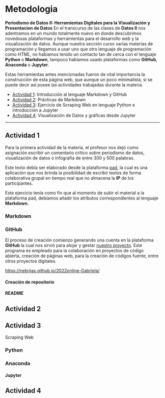 # Metodologia

**Periodismo de Datos II: Herramientas Digitales para la Visualización y Presentacion de Datos**
En el transcurso de las clases de **Datos II** nos adentramos en un mundo totalmente nuevo en donde descubrimos novedosas plataformas y herramientas para el desarrollo web y la visualización de datos. Aunque nuestra sección curso varias materias de programación y llegamos a usar uno que otro lenguaje de programación como *HTML*, no habíamos tenido un contacto tan de cerca con el lenguaje **Python** o **Markdown**, tampoco habíamos usado plataformas como **GitHub**, **Anaconda** o **Jupyter**.

Estas herramientas antes mencionadas fueron de vital importancia la construcción de esta página web, que aunque un poco minimalista, si se puede decir así posee las actividades trabajadas durante la materia.

- [Actividad 1](ad1.md): Introducción al lenguaje Markdown y GitHub
- [Actividad 2](ad2.md): Prácticas de Markdown
- [Actividad 3](ad3.md): Ejercicio de Scraping Web en lenguaje Python e introducción a Jupyter
- [Actividad 4](ad4.md): Visualización de Datos y gráficas desde Jupyter

***

## Actividad 1

Para la primera actividad de la materia, el profesor nos dejó como asignación escribir un comentario crítico sobre periodismo de datos, visualización de datos o infografía de entre 300 y 500 palabras. 

Este texto debía ser elaborado desde la plataforma [pad](https://pad.riseup.net/p/nebrija-2223-keep), la cual es una aplicación que nos brinda la posibilidad de escribir textos de forma colaborativa grupal en tiempo real que no almacena la **IP** de los participantes. 

Este ejercicio tenía como fin que al momento de subir el material a la plataforma pad, debíamos añadir los atributos correspondientes al lenguaje **Markdown**.

### Markdown



### GitHub

El proceso de creación comienzo generando una cuenta en la plataforma **GitHub** la cual nos sirvió para alojar y gestar [nuestro proyecto](https://nebrijas.github.io/2022online-Gabriela/). Este programa es empleado para la colaboración en proyectos de código abierta, creación de páginas web, para la creación de códigos fuente, entre otros proyectos digitales.

https://nebrijas.github.io/2022online-Gabriela/

#### Creación de repositorio 

#### README

## Actividad 2

## Actividad 3

Scraping Web

### Python

### Anaconda

#### Jupyter

## Actividad 4
